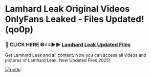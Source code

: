 # Lamhard Leak Original Videos 0nlyFans Leaked - Files Updated! (qo0p)

<h3>🔴 CLICK HERE 🌐==►► <a href="https://best4dudes.click/HH4t6V" rel="nofollow">Lamhard Leak Updated Files</a></h3>

Get Lamhard Leak and all content. Now you can access all videos and pictures of Lamhard Leak. New Updated Files 2025!

[![qo0p](https://github.com/user-attachments/assets/8c521d6e-e6e3-4a75-9320-d58ab9d79d5b)](https://best4dudes.click/HH4t6V)
